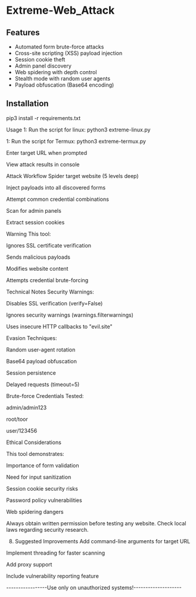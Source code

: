 # Extreme-Web_Attack

## Features
- Automated form brute-force attacks
- Cross-site scripting (XSS) payload injection
- Session cookie theft
- Admin panel discovery
- Web spidering with depth control
- Stealth mode with random user agents
- Payload obfuscation (Base64 encoding)

## Installation

pip3 install -r requirements.txt

Usage
1: Run the script for linux: 
python3 extreme-linux.py

1: Run the script for Termux: 
python3 extreme-termux.py


Enter target URL when prompted

View attack results in console

Attack Workflow
Spider target website (5 levels deep)

Inject payloads into all discovered forms

Attempt common credential combinations

Scan for admin panels

Extract session cookies

Warning This tool:

Ignores SSL certificate verification

Sends malicious payloads

Modifies website content

Attempts credential brute-forcing

Technical Notes Security Warnings:

Disables SSL verification (verify=False)

Ignores security warnings (warnings.filterwarnings)

Uses insecure HTTP callbacks to "evil.site"

Evasion Techniques:

Random user-agent rotation

Base64 payload obfuscation

Session persistence

Delayed requests (timeout=5)

Brute-force Credentials Tested:

admin/admin123

root/toor

user/123456

Ethical Considerations

This tool demonstrates:

Importance of form validation

Need for input sanitization

Session cookie security risks

Password policy vulnerabilities

Web spidering dangers

Always obtain written permission before testing any website. Check local laws regarding security research.

8. Suggested Improvements
Add command-line arguments for target URL

Implement threading for faster scanning

Add proxy support

Include vulnerability reporting feature

-----------------Use only on unauthorized systems!--------------------
